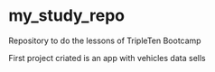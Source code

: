 # my_study_repo
Repository to do the lessons of TripleTen Bootcamp

First project criated is an app with vehicles data sells
